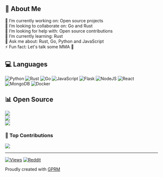 ## 💫 About Me
🔭 I’m currently working on: Open source projects<br>
👯 I’m looking to collaborate on: Go and Rust<br>
🤝 I’m looking for help with: Open source contributions<br>
🌱 I’m currently learning: Rust<br>
💬 Ask me about: Rust, Go, Python and JavaScript<br>
⚡ Fun fact: Let's talk some MMA 👊

## 💻 Languages
![Python](https://img.shields.io/badge/python-3670A0?style=for-the-badge&logo=python&logoColor=ffdd54)
![Rust](https://img.shields.io/badge/rust-%23000000.svg?style=for-the-badge&logo=rust&logoColor=white)
![Go](https://img.shields.io/badge/go-%2300ADD8.svg?style=for-the-badge&logo=go&logoColor=white)
![JavaScript](https://img.shields.io/badge/javascript-%23323330.svg?style=for-the-badge&logo=javascript&logoColor=%23F7DF1E)
![Flask](https://img.shields.io/badge/flask-%23000.svg?style=for-the-badge&logo=flask&logoColor=white)
![NodeJS](https://img.shields.io/badge/node.js-6DA55F?style=for-the-badge&logo=node.js&logoColor=white)
![React](https://img.shields.io/badge/react-%2320232a.svg?style=for-the-badge&logo=react&logoColor=%2361DAFB)
![MongoDB](https://img.shields.io/badge/MongoDB-%234ea94b.svg?style=for-the-badge&logo=mongodb&logoColor=white)
![Docker](https://img.shields.io/badge/docker-%230db7ed.svg?style=for-the-badge&logo=docker&logoColor=white)

## 📊 Open Source</h2>
![](https://github-readme-stats.vercel.app/api?username=gautamprikshit1&theme=dark&hide_border=false&include_all_commits=false&count_private=false)<br/>
![](https://github-readme-streak-stats.herokuapp.com/?user=gautamprikshit1&theme=dark&hide_border=false)<br/>
![](https://github-readme-stats.vercel.app/api/top-langs/?username=gautamprikshit1&theme=dark&hide_border=false&include_all_commits=false&count_private=false&layout=compact)

### 🌟 Top Contributions
![](https://github-contributor-stats.vercel.app/api?username=gautamprikshit1&limit=5&theme=dark&combine_all_yearly_contributions=true)

---
[![Views](https://visitcount.itsvg.in/api?id=gautamprikshit1&icon=1&color=0&style=appveyor)](https://visitcount.itsvg.in)
[![Reddit](https://img.shields.io/badge/Reddit-%23FF4500.svg?logo=Reddit&logoColor=white&style=appveyor)](https://reddit.com/user/IngenuityAmazing)

Proudly created with <a href="https://gprm.itsvg.in">GPRM</a>
